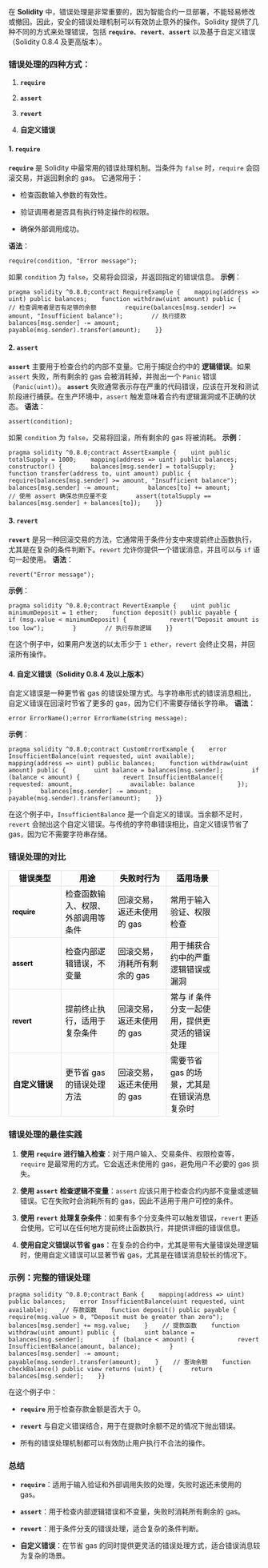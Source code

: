 在 **Solidity** 中，错误处理是非常重要的，因为智能合约一旦部署，不能轻易修改或撤回。因此，安全的错误处理机制可以有效防止意外的操作。Solidity 提供了几种不同的方式来处理错误，包括 **`require`**、**`revert`**、**`assert`** 以及基于自定义错误（Solidity 0.8.4 及更高版本）。

### 错误处理的四种方式：

1. **`require`**
  
2. **`assert`**
  
3. **`revert`**
  
4. **自定义错误**
  

#### 1. **`require`**

**`require`** 是 Solidity 中最常用的错误处理机制。当条件为 `false` 时，`require` 会回滚交易，并返回剩余的 gas。
它通常用于：

- 检查函数输入参数的有效性。
  
- 验证调用者是否具有执行特定操作的权限。
  
- 确保外部调用成功。
  

**语法**：

```Solidity
require(condition, "Error message");
```

如果 `condition` 为 `false`，交易将会回滚，并返回指定的错误信息。
**示例**：

```Solidity
pragma solidity ^0.8.0;contract RequireExample {    mapping(address => uint) public balances;    function withdraw(uint amount) public {        // 检查调用者是否有足够的余额        require(balances[msg.sender] >= amount, "Insufficient balance");        // 执行提款        balances[msg.sender] -= amount;        payable(msg.sender).transfer(amount);    }}
```

#### 2. **`assert`**

**`assert`** 主要用于检查合约的内部不变量。它用于捕捉合约中的 **逻辑错误**。如果 `assert` 失败，所有剩余的 gas 会被消耗掉，并抛出一个 `Panic` 错误（`Panic(uint)`）。
**`assert`** 失败通常表示存在严重的代码错误，应该在开发和测试阶段进行捕获。在生产环境中，`assert` 触发意味着合约有逻辑漏洞或不正确的状态。
**语法**：

```Solidity
assert(condition);
```

如果 `condition` 为 `false`，交易将回滚，所有剩余的 gas 将被消耗。
**示例**：

```Solidity
pragma solidity ^0.8.0;contract AssertExample {    uint public totalSupply = 1000;    mapping(address => uint) public balances;    constructor() {        balances[msg.sender] = totalSupply;    }    function transfer(address to, uint amount) public {        require(balances[msg.sender] >= amount, "Insufficient balance");        balances[msg.sender] -= amount;        balances[to] += amount;        // 使用 assert 确保总供应量不变        assert(totalSupply == balances[msg.sender] + balances[to]);    }}
```

#### 3. **`revert`**

**`revert`** 是另一种回滚交易的方法，它通常用于条件分支中来提前终止函数执行，尤其是在复杂的条件判断下。`revert` 允许你提供一个错误消息，并且可以与 `if` 语句一起使用。
**语法**：

```Solidity
revert("Error message");
```

**示例**：

```Solidity
pragma solidity ^0.8.0;contract RevertExample {    uint public minimumDeposit = 1 ether;    function deposit() public payable {        if (msg.value < minimumDeposit) {            revert("Deposit amount is too low");        }        // 执行存款逻辑    }}
```

在这个例子中，如果用户发送的以太币少于 `1 ether`，`revert` 会终止交易，并回滚所有操作。

#### 4. **自定义错误**（Solidity 0.8.4 及以上版本）

自定义错误是一种更节省 gas 的错误处理方式。与字符串形式的错误消息相比，自定义错误在回滚时节省了更多的 gas，因为它们不需要存储长字符串。
**语法**：

```Solidity
error ErrorName();error ErrorName(string message);
```

**示例**：

```Solidity
pragma solidity ^0.8.0;contract CustomErrorExample {    error InsufficientBalance(uint requested, uint available);    mapping(address => uint) public balances;    function withdraw(uint amount) public {        uint balance = balances[msg.sender];        if (balance < amount) {            revert InsufficientBalance({                requested: amount,                available: balance            });        }        balances[msg.sender] -= amount;        payable(msg.sender).transfer(amount);    }}
```

在这个例子中，`InsufficientBalance` 是一个自定义的错误。当余额不足时，`revert` 会抛出这个自定义错误。与传统的字符串错误相比，自定义错误节省了 gas，因为它不需要字符串存储。

### 错误处理的对比

<style><!--br {mso-data-placement:same-cell;}--> td {white-space:nowrap;border:1px solid #dee0e3;font-size:10pt;font-style:normal;font-weight:normal;vertical-align:middle;word-break:normal;word-wrap:normal;}</style><byte-sheet-html-origin data-id="" data-version="4" data-is-embed="true" data-grid-line-hidden="false" data-copy-type="col"><table style="border-collapse: collapse;"><colgroup><col width="105"><col width="105"><col width="105"><col width="105"></colgroup><tbody><tr height="31"><td style="color:rgb(0, 0, 0);font-size:12pt;font-weight:bold;text-align:center;word-wrap:break-word;word-break:break-word;white-space:pre-wrap;">错误类型</td><td style="color:rgb(0, 0, 0);font-size:12pt;font-weight:bold;text-align:center;word-wrap:break-word;word-break:break-word;white-space:pre-wrap;">用途</td><td style="color:rgb(0, 0, 0);font-size:12pt;font-weight:bold;text-align:center;word-wrap:break-word;word-break:break-word;white-space:pre-wrap;">失败时行为</td><td style="color:rgb(0, 0, 0);font-size:12pt;font-weight:bold;text-align:center;word-wrap:break-word;word-break:break-word;white-space:pre-wrap;">适用场景</td></tr><tr height="76"><td style="color:rgb(0, 0, 0);font-weight:bold;word-wrap:break-word;word-break:break-word;white-space:pre-wrap;">require</td><td style="color:rgb(0, 0, 0);font-size:12pt;word-wrap:break-word;word-break:break-word;white-space:pre-wrap;">检查函数输入、权限、外部调用等条件</td><td style="color:rgb(0, 0, 0);font-size:12pt;word-wrap:break-word;word-break:break-word;white-space:pre-wrap;">回滚交易，返还未使用的 gas</td><td style="color:rgb(0, 0, 0);font-size:12pt;word-wrap:break-word;word-break:break-word;white-space:pre-wrap;">常用于输入验证、权限检查</td></tr><tr height="76"><td style="color:rgb(0, 0, 0);font-weight:bold;word-wrap:break-word;word-break:break-word;white-space:pre-wrap;">assert</td><td style="color:rgb(0, 0, 0);font-size:12pt;word-wrap:break-word;word-break:break-word;white-space:pre-wrap;">检查内部逻辑错误，不变量</td><td style="color:rgb(0, 0, 0);font-size:12pt;word-wrap:break-word;word-break:break-word;white-space:pre-wrap;">回滚交易，消耗所有剩余的 gas</td><td style="color:rgb(0, 0, 0);font-size:12pt;word-wrap:break-word;word-break:break-word;white-space:pre-wrap;">用于捕获合约中的严重逻辑错误或漏洞</td></tr><tr height="98"><td style="color:rgb(0, 0, 0);font-weight:bold;word-wrap:break-word;word-break:break-word;white-space:pre-wrap;">revert</td><td style="color:rgb(0, 0, 0);font-size:12pt;word-wrap:break-word;word-break:break-word;white-space:pre-wrap;">提前终止执行，适用于复杂条件</td><td style="color:rgb(0, 0, 0);font-size:12pt;word-wrap:break-word;word-break:break-word;white-space:pre-wrap;">回滚交易，返还未使用的 gas</td><td data-sheet-value="[{&quot;type&quot;:&quot;text&quot;,&quot;text&quot;:&quot;常与 &quot;},{&quot;type&quot;:&quot;text&quot;,&quot;text&quot;:&quot;if&quot;,&quot;style&quot;:{&quot;font&quot;:&quot;10pt/1.5 MonospacedNumber, LarkHackSafariFont, LarkEmojiFont, LarkChineseQuote, -apple-system, BlinkMacSystemFont, \&quot;Helvetica Neue\&quot;, Tahoma, \&quot;PingFang SC\&quot;, \&quot;Microsoft Yahei\&quot;, Arial, \&quot;Hiragino Sans GB\&quot;, sans-serif, \&quot;Apple Color Emoji\&quot;, \&quot;Segoe UI Emoji\&quot;, \&quot;Segoe UI Symbol\&quot;, \&quot;Noto Color Emoji\&quot;&quot;,&quot;foreColor&quot;:&quot;rgb(0, 0, 0)&quot;}},{&quot;type&quot;:&quot;text&quot;,&quot;text&quot;:&quot; 条件分支一起使用，提供更灵活的错误处理&quot;}]" style="color:rgb(0, 0, 0);font-size:12pt;word-wrap:break-word;word-break:break-word;white-space:pre-wrap;">常与 if 条件分支一起使用，提供更灵活的错误处理</td></tr><tr height="98"><td style="color:rgb(0, 0, 0);font-size:12pt;font-weight:bold;word-wrap:break-word;word-break:break-word;white-space:pre-wrap;">自定义错误</td><td style="color:rgb(0, 0, 0);font-size:12pt;word-wrap:break-word;word-break:break-word;white-space:pre-wrap;">更节省 gas 的错误处理方法</td><td style="color:rgb(0, 0, 0);font-size:12pt;word-wrap:break-word;word-break:break-word;white-space:pre-wrap;">回滚交易，返还未使用的 gas</td><td style="color:rgb(0, 0, 0);font-size:12pt;word-wrap:break-word;word-break:break-word;white-space:pre-wrap;">需要节省 gas 的场景，尤其是在错误消息复杂时</td></tr></tbody></table></byte-sheet-html-origin>

### 错误处理的最佳实践

1. **使用** **`require`** **进行输入检查**：对于用户输入、交易条件、权限检查等，`require` 是最常用的方式。它会返还未使用的 gas，避免用户不必要的 gas 损失。
  
2. **使用** **`assert`** **检查逻辑不变量**：`assert` 应该只用于检查合约内部不变量或逻辑错误。它在失败时会消耗所有的 gas，因此不适用于用户可控的条件。
  
3. **使用** **`revert`** **处理复杂条件**：如果有多个分支条件可以触发错误，`revert` 更适合使用。它可以在任何地方提前终止函数执行，并提供详细的错误信息。
  
4. **使用自定义错误以节省 gas**：在复杂的合约中，尤其是带有大量错误处理逻辑时，使用自定义错误可以显著节省 gas，尤其是在错误消息较长的情况下。
  

### 示例：完整的错误处理

```Solidity
pragma solidity ^0.8.0;contract Bank {    mapping(address => uint) public balances;    error InsufficientBalance(uint requested, uint available);    // 存款函数    function deposit() public payable {        require(msg.value > 0, "Deposit must be greater than zero");        balances[msg.sender] += msg.value;    }    // 提款函数    function withdraw(uint amount) public {        uint balance = balances[msg.sender];        if (balance < amount) {            revert InsufficientBalance(amount, balance);        }        balances[msg.sender] -= amount;        payable(msg.sender).transfer(amount);    }    // 查询余额    function checkBalance() public view returns (uint) {        return balances[msg.sender];    }}
```

在这个例子中：

- **`require`** 用于检查存款金额是否大于 0。
  
- **`revert`** 与自定义错误结合，用于在提款时余额不足的情况下抛出错误。
  
- 所有的错误处理机制都可以有效防止用户执行不合法的操作。
  

### 总结

- **`require`**：适用于输入验证和外部调用失败的处理，失败时返还未使用的 gas。
  
- **`assert`**：用于检查内部逻辑错误和不变量，失败时消耗所有剩余的 gas。
  
- **`revert`**：用于条件分支的错误处理，适合复杂的条件判断。
  
- **自定义错误**：在节省 gas 的同时提供更灵活的错误处理方式，适合错误消息较为复杂的场景。
